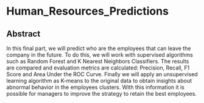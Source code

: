 # Human_Resources_Predictions


## Abstract
In this final part, we will predict who are the employees that can leave the company in the future. To do this, we will work with supervised algorithms such as Random Forest and K Nearest Neighbors Classifiers. The results are compared and evaluation metrics are calculated: Precision, Recall, F1 Score and Area Under the ROC Curve. Finally we will apply an unsupervised learning algorithm as K-means to the original data to obtain insights about abnormal behavior in the employees clusters. With this information it is possible for managers to improve the strategy to retain the best employees.
